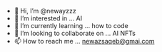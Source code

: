 - 👋 Hi, I’m @newayzzz
- 👀 I’m interested in ... AI
- 🌱 I’m currently learning ... how to code
- 💞️ I’m looking to collaborate on ... AI NFTs
- 📫 How to reach me ... newazsaqeb@gmai.com

<!---
newayzzz/newayzzz is a ✨ special ✨ repository because its `README.md` (this file) appears on your GitHub profile.
You can click the Preview link to take a look at your changes.
--->
